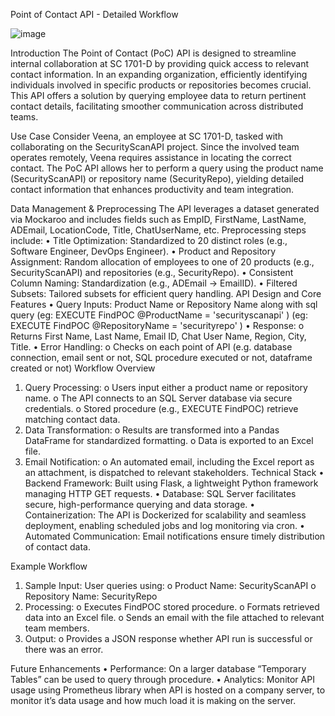  Point of Contact API - Detailed Workflow

 ![image](https://github.com/user-attachments/assets/cf22cb2a-85fb-4ef9-8182-d1796af52e8b)

Introduction
The Point of Contact (PoC) API is designed to streamline internal collaboration at SC 1701-D by providing quick access to relevant contact information. In an expanding organization, efficiently identifying individuals involved in specific products or repositories becomes crucial. This API offers a solution by querying employee data to return pertinent contact details, facilitating smoother communication across distributed teams.

Use Case
Consider Veena, an employee at SC 1701-D, tasked with collaborating on the SecurityScanAPI project. Since the involved team operates remotely, Veena requires assistance in locating the correct contact. The PoC API allows her to perform a query using the product name (SecurityScanAPI) or repository name (SecurityRepo), yielding detailed contact information that enhances productivity and team integration.

Data Management & Preprocessing
The API leverages a dataset generated via Mockaroo and includes fields such as EmpID, FirstName, LastName, ADEmail, LocationCode, Title, ChatUserName, etc. Preprocessing steps include:
•	Title Optimization: Standardized to 20 distinct roles (e.g., Software Engineer, DevOps Engineer).
•	Product and Repository Assignment: Random allocation of employees to one of 20 products (e.g., SecurityScanAPI) and repositories (e.g., SecurityRepo).
•	Consistent Column Naming: Standardization (e.g., ADEmail → EmailID).
•	Filtered Subsets: Tailored subsets for efficient query handling.
API Design and Core Features
•	Query Inputs: Product Name or Repository Name along with sql query 
                         (eg: EXECUTE FindPOC @ProductName = 'securityscanapi' )
		    (eg: EXECUTE FindPOC @RepositoryName = 'securityrepo' )
•	Response:
o	Returns First Name, Last Name, Email ID, Chat User Name, Region, City, Title.
•	Error Handling:
o	Checks on each point of API (e.g. database connection, email sent or not, SQL procedure executed or not, dataframe created or not)
Workflow Overview
1.	Query Processing:
o	Users input either a product name or repository name.
o	The API connects to an SQL Server database via secure credentials.
o	Stored procedure (e.g., EXECUTE FindPOC) retrieve matching contact data.
2.	Data Transformation:
o	Results are transformed into a Pandas DataFrame for standardized formatting.
o	Data is exported to an Excel file.
3.	Email Notification:
o	An automated email, including the Excel report as an attachment, is dispatched to relevant stakeholders.
Technical Stack
•	Backend Framework: Built using Flask, a lightweight Python framework managing HTTP GET requests.
•	Database: SQL Server facilitates secure, high-performance querying and data storage.
•	Containerization: The API is Dockerized for scalability and seamless deployment, enabling scheduled jobs and log monitoring via cron.
•	Automated Communication: Email notifications ensure timely distribution of contact data.

Example Workflow
1.	Sample Input: User queries using:
o	Product Name: SecurityScanAPI
o	Repository Name: SecurityRepo
2.	Processing:
o	Executes FindPOC stored procedure.
o	Formats retrieved data into an Excel file.
o	Sends an email with the file attached to relevant team members.
3.	Output:
o	Provides a JSON response whether API run is successful or there was an error.

Future Enhancements
•	Performance: On a larger database “Temporary Tables” can be used to query through procedure.
•	Analytics: Monitor API usage using Prometheus library when API is hosted on a company server, to monitor it’s data usage and how much load it is making on the server.
